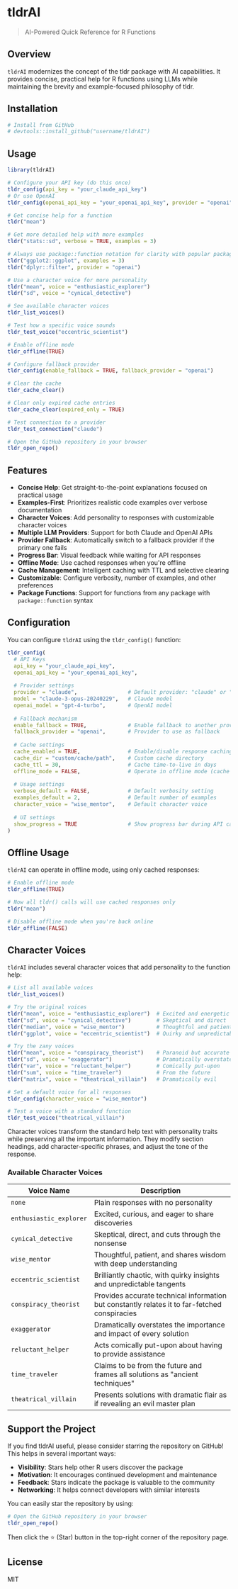 # tldrAI

> AI-Powered Quick Reference for R Functions

## Overview

`tldrAI` modernizes the concept of the tldr package with AI capabilities. It provides concise, practical help for R functions using LLMs while maintaining the brevity and example-focused philosophy of tldr.

## Installation

```r
# Install from GitHub
# devtools::install_github("username/tldrAI")
```

## Usage

```r
library(tldrAI)

# Configure your API key (do this once)
tldr_config(api_key = "your_claude_api_key")
# Or use OpenAI
tldr_config(openai_api_key = "your_openai_api_key", provider = "openai")

# Get concise help for a function
tldr("mean")

# Get more detailed help with more examples
tldr("stats::sd", verbose = TRUE, examples = 3)

# Always use package::function notation for clarity with popular packages
tldr("ggplot2::ggplot", examples = 3)
tldr("dplyr::filter", provider = "openai")

# Use a character voice for more personality
tldr("mean", voice = "enthusiastic_explorer")
tldr("sd", voice = "cynical_detective")

# See available character voices
tldr_list_voices()

# Test how a specific voice sounds
tldr_test_voice("eccentric_scientist")

# Enable offline mode
tldr_offline(TRUE)

# Configure fallback provider
tldr_config(enable_fallback = TRUE, fallback_provider = "openai")

# Clear the cache
tldr_cache_clear()

# Clear only expired cache entries
tldr_cache_clear(expired_only = TRUE)

# Test connection to a provider
tldr_test_connection("claude")

# Open the GitHub repository in your browser
tldr_open_repo()
```

## Features

- **Concise Help**: Get straight-to-the-point explanations focused on practical usage
- **Examples-First**: Prioritizes realistic code examples over verbose documentation
- **Character Voices**: Add personality to responses with customizable character voices
- **Multiple LLM Providers**: Support for both Claude and OpenAI APIs
- **Provider Fallback**: Automatically switch to a fallback provider if the primary one fails
- **Progress Bar**: Visual feedback while waiting for API responses
- **Offline Mode**: Use cached responses when you're offline
- **Cache Management**: Intelligent caching with TTL and selective clearing
- **Customizable**: Configure verbosity, number of examples, and other preferences
- **Package Functions**: Support for functions from any package with `package::function` syntax

## Configuration

You can configure `tldrAI` using the `tldr_config()` function:

```r
tldr_config(
  # API Keys
  api_key = "your_claude_api_key",
  openai_api_key = "your_openai_api_key",
  
  # Provider settings
  provider = "claude",                # Default provider: "claude" or "openai"
  model = "claude-3-opus-20240229",   # Claude model
  openai_model = "gpt-4-turbo",       # OpenAI model
  
  # Fallback mechanism
  enable_fallback = TRUE,             # Enable fallback to another provider
  fallback_provider = "openai",       # Provider to use as fallback
  
  # Cache settings
  cache_enabled = TRUE,               # Enable/disable response caching
  cache_dir = "custom/cache/path",    # Custom cache directory
  cache_ttl = 30,                     # Cache time-to-live in days
  offline_mode = FALSE,               # Operate in offline mode (cache only)
  
  # Usage settings
  verbose_default = FALSE,            # Default verbosity setting
  examples_default = 2,               # Default number of examples
  character_voice = "wise_mentor",    # Default character voice
  
  # UI settings
  show_progress = TRUE                # Show progress bar during API calls
)
```

## Offline Usage

`tldrAI` can operate in offline mode, using only cached responses:

```r
# Enable offline mode
tldr_offline(TRUE)

# Now all tldr() calls will use cached responses only
tldr("mean")

# Disable offline mode when you're back online
tldr_offline(FALSE)
```

## Character Voices

`tldrAI` includes several character voices that add personality to the function help:

```r
# List all available voices
tldr_list_voices()

# Try the original voices
tldr("mean", voice = "enthusiastic_explorer")  # Excited and energetic
tldr("sd", voice = "cynical_detective")        # Skeptical and direct
tldr("median", voice = "wise_mentor")          # Thoughtful and patient
tldr("ggplot", voice = "eccentric_scientist")  # Quirky and unpredictable

# Try the zany voices
tldr("mean", voice = "conspiracy_theorist")    # Paranoid but accurate
tldr("sd", voice = "exaggerator")              # Dramatically overstates everything
tldr("var", voice = "reluctant_helper")        # Comically put-upon
tldr("sum", voice = "time_traveler")           # From the future
tldr("matrix", voice = "theatrical_villain")   # Dramatically evil

# Set a default voice for all responses
tldr_config(character_voice = "wise_mentor")

# Test a voice with a standard function
tldr_test_voice("theatrical_villain")
```

Character voices transform the standard help text with personality traits while preserving all the important information. They modify section headings, add character-specific phrases, and adjust the tone of the response.

### Available Character Voices

| Voice Name | Description |
|------------|-------------|
| `none` | Plain responses with no personality |
| `enthusiastic_explorer` | Excited, curious, and eager to share discoveries |
| `cynical_detective` | Skeptical, direct, and cuts through the nonsense |
| `wise_mentor` | Thoughtful, patient, and shares wisdom with deep understanding |
| `eccentric_scientist` | Brilliantly chaotic, with quirky insights and unpredictable tangents |
| `conspiracy_theorist` | Provides accurate technical information but constantly relates it to far-fetched conspiracies |
| `exaggerator` | Dramatically overstates the importance and impact of every solution |
| `reluctant_helper` | Acts comically put-upon about having to provide assistance |
| `time_traveler` | Claims to be from the future and frames all solutions as "ancient techniques" |
| `theatrical_villain` | Presents solutions with dramatic flair as if revealing an evil master plan |

## Support the Project

If you find tldrAI useful, please consider starring the repository on GitHub! This helps in several important ways:

- **Visibility**: Stars help other R users discover the package
- **Motivation**: It encourages continued development and maintenance
- **Feedback**: Stars indicate the package is valuable to the community
- **Networking**: It helps connect developers with similar interests

You can easily star the repository by using:

```r
# Open the GitHub repository in your browser
tldr_open_repo()
```

Then click the ⭐ (Star) button in the top-right corner of the repository page.

## License

MIT